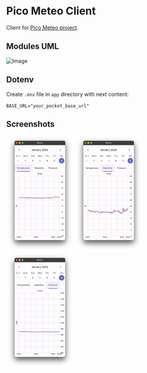 # Pico Meteo Client

Client for [Pico Meteo project](https://github.com/pro100andrey/pico_meteo).

## Modules UML

![Image](doc/out/modules/**modules**.png)


## Dotenv

Create `.env` file in `app` directory with next content:

```dotenv
BASE_URL="your_pocket_base_url"
```

## Screenshots
<img src="imgs/1.png" width="180">
<img src="imgs/2.png" width="180">
<img src="imgs/3.png" width="180">
